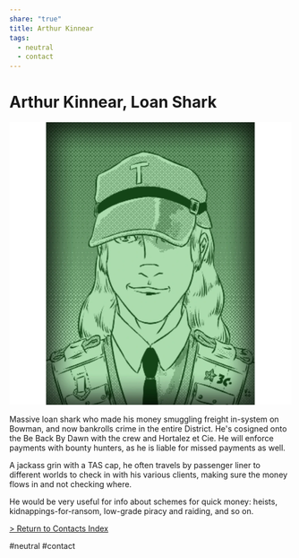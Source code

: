 ```yaml
---
share: "true"
title: Arthur Kinnear
tags:
  - neutral
  - contact
---
```

# Arthur Kinnear, Loan Shark  
![ArthurKinnear.png](../Attachments/ArthurKinnear.png)  
  
Massive loan shark who made his money smuggling freight in-system on Bowman, and now bankrolls crime in the entire District. He's cosigned onto the Be Back By Dawn with the crew and Hortalez et Cie. He will enforce payments with bounty hunters, as he is liable for missed payments as well.  
  
A jackass grin with a TAS cap, he often travels by passenger liner to different worlds to check in with his various clients, making sure the money flows in and not checking where.  
  
He would be very useful for info about schemes for quick money: heists, kidnappings-for-ransom, low-grade piracy and raiding, and so on.  
  
[> Return to Contacts Index](./index.md)  
  
#neutral #contact